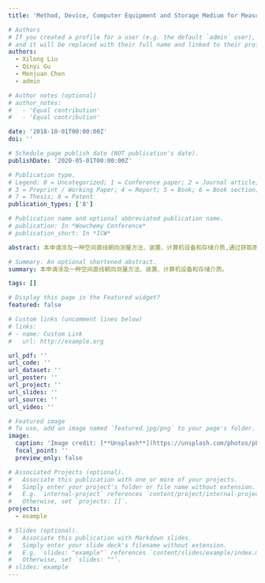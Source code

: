 ```yaml
---
title: 'Method, Device, Computer Equipment and Storage Medium for Measuring Spatial Straight Line Orientation'

# Authors
# If you created a profile for a user (e.g. the default `admin` user), write the username (folder name) here
# and it will be replaced with their full name and linked to their profile.
authors:
  - Xilong Liu
  - Qinyi Gu
  - Menjuan Chen
  - admin

# Author notes (optional)
# author_notes:
#   - 'Equal contribution'
#   - 'Equal contribution'

date: '2018-10-01T00:00:00Z'
doi: ''

# Schedule page publish date (NOT publication's date).
publishDate: '2020-05-01T00:00:00Z'

# Publication type.
# Legend: 0 = Uncategorized; 1 = Conference paper; 2 = Journal article;
# 3 = Preprint / Working Paper; 4 = Report; 5 = Book; 6 = Book section;
# 7 = Thesis; 8 = Patent
publication_types: ['8']

# Publication name and optional abbreviated publication name.
# publication: In *Wowchemy Conference*
# publication_short: In *ICW*

abstract: 本申请涉及一种空间直线朝向测量方法、装置、计算机设备和存储介质,通过获取原始图像,提取原始图像中的直线,计算直线置信度,将各条直线进行非线性变换得到各条直线在变换图像平面中的曲线轨迹,根据直线置信度对各条曲线轨迹经过的像素点的像素值进行更新得到更新后的变换图像,对更新后的变换图像进行卷积运算得到卷积图像,从卷积图像中筛选出像素值满足交点条件的像素点的卷积图像坐标,作为目标卷积坐标,根据卷积图像坐标与原始图像的原始图像坐标的对应关系,计算得到目标卷积坐标对应的原始图像坐标,将目标卷积坐标对应的原始图像坐标作为消失点坐标,根据各个消失点坐标确定与各个消失点对应的直线的空间朝向,实现自动化计算。

# Summary. An optional shortened abstract.
summary: 本申请涉及一种空间直线朝向测量方法、装置、计算机设备和存储介质。

tags: []

# Display this page in the Featured widget?
featured: false

# Custom links (uncomment lines below)
# links:
# - name: Custom Link
#   url: http://example.org

url_pdf: ''
url_code: ''
url_dataset: ''
url_poster: ''
url_project: ''
url_slides: ''
url_source: ''
url_video: ''

# Featured image
# To use, add an image named `featured.jpg/png` to your page's folder.
image:
  caption: 'Image credit: [**Unsplash**](https://unsplash.com/photos/pLCdAaMFLTE)'
  focal_point: ''
  preview_only: false

# Associated Projects (optional).
#   Associate this publication with one or more of your projects.
#   Simply enter your project's folder or file name without extension.
#   E.g. `internal-project` references `content/project/internal-project/index.md`.
#   Otherwise, set `projects: []`.
projects:
  - example

# Slides (optional).
#   Associate this publication with Markdown slides.
#   Simply enter your slide deck's filename without extension.
#   E.g. `slides: "example"` references `content/slides/example/index.md`.
#   Otherwise, set `slides: ""`.
# slides: example
---
```


<!-- {{% callout note %}}
Click the _Cite_ button above to demo the feature to enable visitors to import publication metadata into their reference management software.
{{% /callout %}}

{{% callout note %}}
Create your slides in Markdown - click the _Slides_ button to check out the example.
{{% /callout %}}

Supplementary notes can be added here, including [code, math, and images](https://wowchemy.com/docs/writing-markdown-latex/). -->
